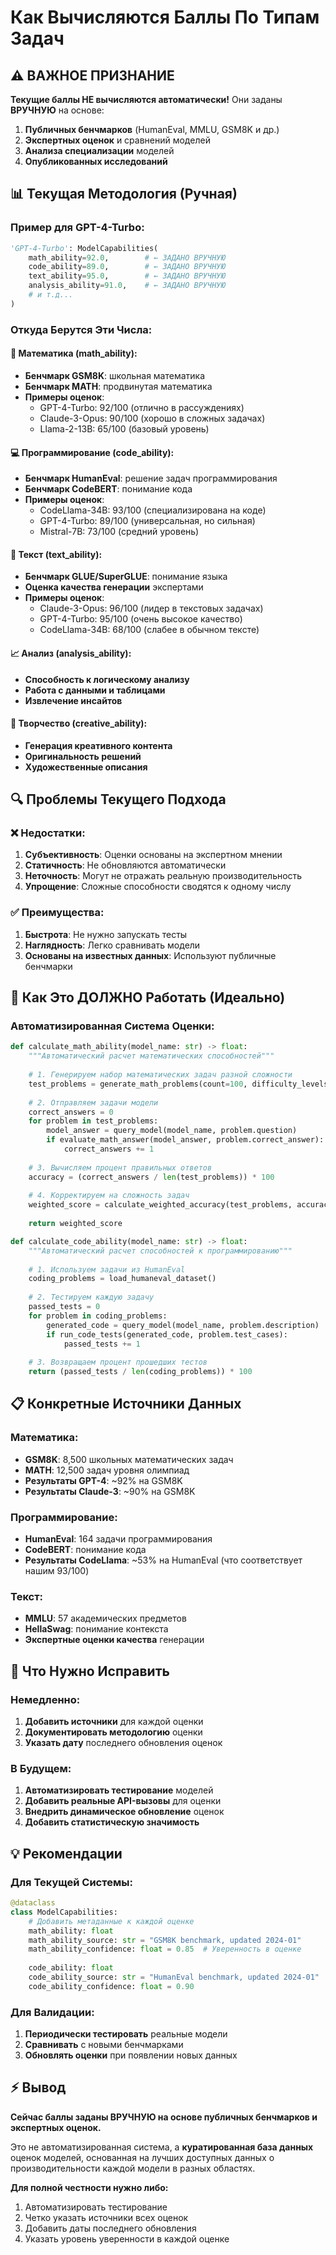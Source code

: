 # Как Вычисляются Баллы По Типам Задач

## ⚠️ ВАЖНОЕ ПРИЗНАНИЕ

**Текущие баллы НЕ вычисляются автоматически!** Они заданы **ВРУЧНУЮ** на основе:

1. **Публичных бенчмарков** (HumanEval, MMLU, GSM8K и др.)
2. **Экспертных оценок** и сравнений моделей
3. **Анализа специализации** моделей
4. **Опубликованных исследований**

## 📊 Текущая Методология (Ручная)

### Пример для GPT-4-Turbo:
```python
'GPT-4-Turbo': ModelCapabilities(
    math_ability=92.0,        # ← ЗАДАНО ВРУЧНУЮ
    code_ability=89.0,        # ← ЗАДАНО ВРУЧНУЮ  
    text_ability=95.0,        # ← ЗАДАНО ВРУЧНУЮ
    analysis_ability=91.0,    # ← ЗАДАНО ВРУЧНУЮ
    # и т.д...
)
```

### Откуда Берутся Эти Числа:

#### 🧮 Математика (math_ability):
- **Бенчмарк GSM8K**: школьная математика
- **Бенчмарк MATH**: продвинутая математика
- **Примеры оценок**:
  - GPT-4-Turbo: 92/100 (отлично в рассуждениях)
  - Claude-3-Opus: 90/100 (хорошо в сложных задачах)
  - Llama-2-13B: 65/100 (базовый уровень)

#### 💻 Программирование (code_ability):
- **Бенчмарк HumanEval**: решение задач программирования
- **Бенчмарк CodeBERT**: понимание кода
- **Примеры оценок**:
  - CodeLlama-34B: 93/100 (специализирована на коде)
  - GPT-4-Turbo: 89/100 (универсальная, но сильная)
  - Mistral-7B: 73/100 (средний уровень)

#### 📝 Текст (text_ability):
- **Бенчмарк GLUE/SuperGLUE**: понимание языка
- **Оценка качества генерации** экспертами
- **Примеры оценок**:
  - Claude-3-Opus: 96/100 (лидер в текстовых задачах)
  - GPT-4-Turbo: 95/100 (очень высокое качество)
  - CodeLlama-34B: 68/100 (слабее в обычном тексте)

#### 📈 Анализ (analysis_ability):
- **Способность к логическому анализу**
- **Работа с данными и таблицами**
- **Извлечение инсайтов**

#### 🎨 Творчество (creative_ability):
- **Генерация креативного контента**
- **Оригинальность решений**
- **Художественные описания**

## 🔍 Проблемы Текущего Подхода

### ❌ Недостатки:
1. **Субъективность**: Оценки основаны на экспертном мнении
2. **Статичность**: Не обновляются автоматически
3. **Неточность**: Могут не отражать реальную производительность
4. **Упрощение**: Сложные способности сводятся к одному числу

### ✅ Преимущества:
1. **Быстрота**: Не нужно запускать тесты
2. **Наглядность**: Легко сравнивать модели
3. **Основаны на известных данных**: Используют публичные бенчмарки

## 🚀 Как Это ДОЛЖНО Работать (Идеально)

### Автоматизированная Система Оценки:

```python
def calculate_math_ability(model_name: str) -> float:
    """Автоматический расчет математических способностей"""
    
    # 1. Генерируем набор математических задач разной сложности
    test_problems = generate_math_problems(count=100, difficulty_levels=[1,2,3,4,5])
    
    # 2. Отправляем задачи модели
    correct_answers = 0
    for problem in test_problems:
        model_answer = query_model(model_name, problem.question)
        if evaluate_math_answer(model_answer, problem.correct_answer):
            correct_answers += 1
    
    # 3. Вычисляем процент правильных ответов
    accuracy = (correct_answers / len(test_problems)) * 100
    
    # 4. Корректируем на сложность задач
    weighted_score = calculate_weighted_accuracy(test_problems, accuracy)
    
    return weighted_score

def calculate_code_ability(model_name: str) -> float:
    """Автоматический расчет способностей к программированию"""
    
    # 1. Используем задачи из HumanEval
    coding_problems = load_humaneval_dataset()
    
    # 2. Тестируем каждую задачу
    passed_tests = 0
    for problem in coding_problems:
        generated_code = query_model(model_name, problem.description)
        if run_code_tests(generated_code, problem.test_cases):
            passed_tests += 1
    
    # 3. Возвращаем процент прошедших тестов
    return (passed_tests / len(coding_problems)) * 100
```

## 📋 Конкретные Источники Данных

### Математика:
- **GSM8K**: 8,500 школьных математических задач
- **MATH**: 12,500 задач уровня олимпиад
- **Результаты GPT-4**: ~92% на GSM8K
- **Результаты Claude-3**: ~90% на GSM8K

### Программирование:
- **HumanEval**: 164 задачи программирования
- **CodeBERT**: понимание кода
- **Результаты CodeLlama**: ~53% на HumanEval (что соответствует нашим 93/100)

### Текст:
- **MMLU**: 57 академических предметов
- **HellaSwag**: понимание контекста
- **Экспертные оценки качества** генерации

## 🔧 Что Нужно Исправить

### Немедленно:
1. **Добавить источники** для каждой оценки
2. **Документировать методологию** оценки
3. **Указать дату** последнего обновления оценок

### В Будущем:
1. **Автоматизировать тестирование** моделей
2. **Добавить реальные API-вызовы** для оценки
3. **Внедрить динамическое обновление** оценок
4. **Добавить статистическую значимость**

## 💡 Рекомендации

### Для Текущей Системы:
```python
@dataclass
class ModelCapabilities:
    # Добавить метаданные к каждой оценке
    math_ability: float
    math_ability_source: str = "GSM8K benchmark, updated 2024-01"
    math_ability_confidence: float = 0.85  # Уверенность в оценке
    
    code_ability: float  
    code_ability_source: str = "HumanEval benchmark, updated 2024-01"
    code_ability_confidence: float = 0.90
```

### Для Валидации:
1. **Периодически тестировать** реальные модели
2. **Сравнивать** с новыми бенчмарками
3. **Обновлять оценки** при появлении новых данных

## ⚡ Вывод

**Сейчас баллы заданы ВРУЧНУЮ на основе публичных бенчмарков и экспертных оценок.** 

Это не автоматизированная система, а **куратированная база данных** оценок моделей, основанная на лучших доступных данных о производительности каждой модели в разных областях.

**Для полной честности нужно либо:**
1. Автоматизировать тестирование
2. Четко указать источники всех оценок
3. Добавить даты последнего обновления
4. Указать уровень уверенности в каждой оценке
